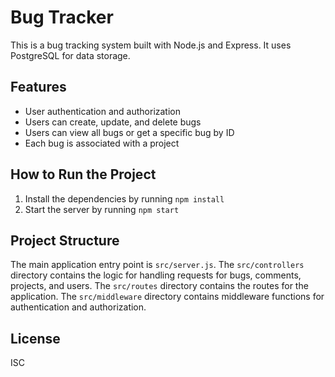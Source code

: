 # Bug Tracker

This is a bug tracking system built with Node.js and Express. It uses PostgreSQL for data storage.

## Features

- User authentication and authorization
- Users can create, update, and delete bugs
- Users can view all bugs or get a specific bug by ID
- Each bug is associated with a project

## How to Run the Project

1. Install the dependencies by running `npm install`
2. Start the server by running `npm start`

## Project Structure

The main application entry point is `src/server.js`. The `src/controllers` directory contains the logic for handling requests for bugs, comments, projects, and users. The `src/routes` directory contains the routes for the application. The `src/middleware` directory contains middleware functions for authentication and authorization.



## License

ISC 
